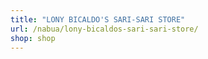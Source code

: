```yaml
---
title: "LONY BICALDO'S SARI-SARI STORE"
url: /nabua/lony-bicaldos-sari-sari-store/
shop: shop
---
```

